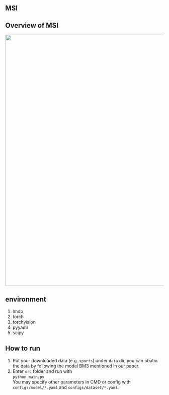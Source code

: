 ## MSI

## Overview of MSI
<p>
<img src="./images/CIKM.png" width="800">
</p>


## environment
1. lmdb
2. torch
3. torchvision
4. pyyaml
5. scipy


## How to run
1. Put your downloaded data (e.g. `sports`) under `data` dir, you can obatin the data by following the model BM3 mentioned in our paper.
2. Enter `src` folder and run with  
`python main.py`  
You may specify other parameters in CMD or config with `configs/model/*.yaml` and `configs/dataset/*.yaml`.


 
